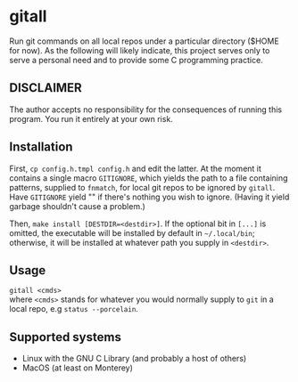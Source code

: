 # gitall
Run git commands on all local repos under a particular directory ($HOME for 
now). As the following will likely indicate, this project serves only to 
serve a personal need and to provide some C programming practice.

## DISCLAIMER
The author accepts no responsibility for the consequences of running this 
program. You run it entirely at your own risk.

## Installation
First, `cp config.h.tmpl config.h` and edit the latter. At the moment it 
contains a single macro `GITIGNORE`, which yields the path to a file 
containing patterns, supplied to `fnmatch`, for local git repos to be 
ignored by `gitall`. Have `GITIGNORE` yield "" if there's nothing you wish 
to ignore. (Having it yield garbage shouldn't cause a problem.)

Then, `make install [DESTDIR=<destdir>]`. If the optional bit in `[...]` is 
omitted, the executable will be installed by default in `~/.local/bin`; 
otherwise, it will be installed at whatever path you supply in `<destdir>`.

## Usage
`gitall <cmds>`\
where `<cmds>` stands for whatever you would normally supply to `git` in a 
local repo, e.g `status --porcelain`.

## Supported systems
-  Linux with the GNU C Library (and probably a host of others)
-  MacOS (at least on Monterey)

